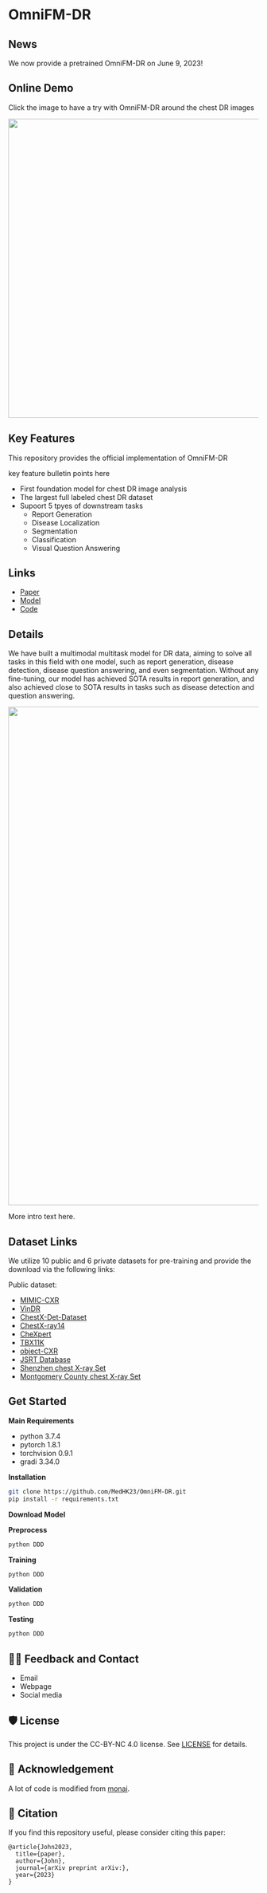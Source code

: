 # OmniFM-DR

## News
We now provide a pretrained OmniFM-DR on June 9, 2023! 

## Online Demo
Click the image to have a try with OmniFM-DR around the chest DR images

<!-- Insert a pipeline of your algorithm here if got one -->
<div align="center">
    <a href="https://bbd003bda9d5acf9be.gradio.live/"><img width="600px" height="auto" src="https://github.com/MedHK23/OmniFM-DR/blob/main/demo.gif"></a>
</div>


## Key Features

This repository provides the official implementation of OmniFM-DR

key feature bulletin points here
- First foundation model for chest DR image analysis
- The largest full labeled chest DR dataset
- Supoort 5 tpyes of downstream tasks
    - Report Generation
    - Disease Localization
    - Segmentation
    - Classification
    - Visual Question Answering

## Links

- [Paper](https://)
- [Model](https://)
- [Code](https://) 
<!-- [Code] may link to your project at your institute>


<!-- give a introduction of your project -->
## Details

 We have built a multimodal multitask model for DR data, aiming to solve all tasks in this field with one model, such as report generation, disease detection, disease question answering, and even segmentation. Without any fine-tuning, our model has achieved SOTA results in report generation, and also achieved close to SOTA results in tasks such as disease detection and question answering.

<!-- Insert a pipeline of your algorithm here if got one -->
<div align="center">
    <a href="https://bbd003bda9d5acf9be.gradio.live/"><img width="1000px" height="auto" src="https://github.com/MedHK23/OmniFM-DR/blob/main/diagram.png"></a>
</div>

More intro text here.


## Dataset Links

We utilize 10 public and 6 private datasets for pre-training and provide the download via the following links:

Public dataset: 

- [MIMIC-CXR](https://physionet.org/content/mimic-cxr/2.0.0/)
- [VinDR](https://www.kaggle.com/c/vinbigdata-chest-xray-abnormalities-detection/data)
- [ChestX-Det-Dataset](https://github.com/Deepwise-AILab/ChestX-Det-Dataset)
- [ChestX-ray14]( https://nihcc.app.box.com/v/ChestXray-NIHCC)
- [CheXpert]( https://stanfordmlgroup.github.io/competitions/chexpert/)
- [TBX11K](https://www.kaggle.com/datasets/vbookshelf/tbx11k-simplified)
- [object-CXR]( https://github.com/hlk-1135/object-CXR)
- [JSRT Database]( http://db.jsrt.or.jp/eng.php)
- [Shenzhen chest X-ray Set]( https://www.ncbi.nlm.nih.gov/pmc/articles/PMC4256233/)
- [Montgomery County chest X-ray Set]( https://www.ncbi.nlm.nih.gov/pmc/articles/PMC4256233/)

## Get Started

**Main Requirements**  

- python 3.7.4
- pytorch 1.8.1
- torchvision 0.9.1
- gradi 3.34.0


**Installation**
```bash
git clone https://github.com/MedHK23/OmniFM-DR.git
pip install -r requirements.txt
```

**Download Model**


**Preprocess**
```bash
python DDD
```


**Training**
```bash
python DDD
```


**Validation**
```bash
python DDD
```


**Testing**
```bash
python DDD
```

## 🙋‍♀️ Feedback and Contact

- Email
- Webpage 
- Social media


## 🛡️ License

This project is under the CC-BY-NC 4.0 license. See [LICENSE](LICENSE) for details.

## 🙏 Acknowledgement

A lot of code is modified from [monai](https://github.com/Project-MONAI/MONAI).

## 📝 Citation

If you find this repository useful, please consider citing this paper:
```
@article{John2023,
  title={paper},
  author={John},
  journal={arXiv preprint arXiv:},
  year={2023}
}
```

